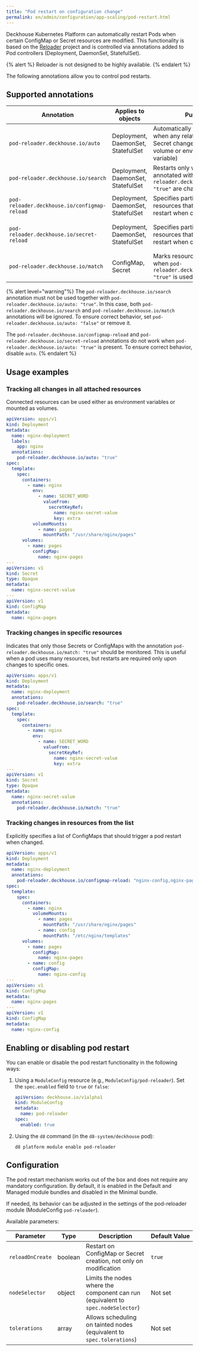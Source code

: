 ```yaml
---
title: "Pod restart on configuration change"
permalink: en/admin/configuration/app-scaling/pod-restart.html
---
```


Deckhouse Kubernetes Platform can automatically restart Pods when certain ConfigMap or Secret resources are modified. This functionality is based on the [Reloader](https://github.com/stakater/Reloader) project and is controlled via annotations added to Pod controllers (Deployment, DaemonSet, StatefulSet).

{% alert %}
Reloader is not designed to be highly available.
{% endalert %}

The following annotations allow you to control pod restarts.

## Supported annotations

| Annotation | Applies to objects | Purpose | Example values |
|-----------|--------------------|---------|----------------|
| `pod-reloader.deckhouse.io/auto` | Deployment, DaemonSet, StatefulSet | Automatically restarts Pods when any related ConfigMap or Secret changes (used as a volume or environment variable) | `"true"`, `"false"` |
| `pod-reloader.deckhouse.io/search` | Deployment, DaemonSet, StatefulSet | Restarts only when resources annotated with `pod-reloader.deckhouse.io/match: "true"` are changed | `"true"`, `"false"` |
| `pod-reloader.deckhouse.io/configmap-reload` | Deployment, DaemonSet, StatefulSet | Specifies particular `ConfigMap` resources that should trigger a restart when changed | `"some-cm"`, `"some-cm1,some-cm2"` |
| `pod-reloader.deckhouse.io/secret-reload` | Deployment, DaemonSet, StatefulSet | Specifies particular `Secret` resources that should trigger a restart when changed | `"some-secret"`, `"some-secret1,some-secret2"` |
| `pod-reloader.deckhouse.io/match` | ConfigMap, Secret | Marks resources to be tracked when `pod-reloader.deckhouse.io/search: "true"` is used | `"true"`, `"false"` |

{% alert level="warning"%}
The `pod-reloader.deckhouse.io/search` annotation must not be used together with `pod-reloader.deckhouse.io/auto: "true"`. In this case, both `pod-reloader.deckhouse.io/search` and `pod-reloader.deckhouse.io/match` annotations will be ignored. To ensure correct behavior, set `pod-reloader.deckhouse.io/auto: "false"` or remove it.

The `pod-reloader.deckhouse.io/configmap-reload` and `pod-reloader.deckhouse.io/secret-reload` annotations do not work when `pod-reloader.deckhouse.io/auto: "true"` is present. To ensure correct behavior, disable `auto`.
{% endalert %}

## Usage examples

### Tracking all changes in all attached resources

Connected resources can be used either as environment variables or mounted as volumes.

```yaml
apiVersion: apps/v1
kind: Deployment
metadata:
  name: nginx-deployment
  labels:
    app: nginx
  annotations:
    pod-reloader.deckhouse.io/auto: "true"
spec:
  template:
    spec:
      containers:
        - name: nginx
          env:
            - name: SECRET_WORD
              valueFrom:
                secretKeyRef:
                  name: nginx-secret-value
                  key: extra
          volumeMounts:
            - name: pages
              mountPath: "/usr/share/nginx/pages"
      volumes:
        - name: pages
          configMap:
            name: nginx-pages
---
apiVersion: v1
kind: Secret
type: Opaque
metadata:
  name: nginx-secret-value
---
apiVersion: v1
kind: ConfigMap
metadata:
  name: nginx-pages
```

### Tracking changes in specific resources

Indicates that only those Secrets or ConfigMaps with the annotation `pod-reloader.deckhouse.io/match: "true"` should be monitored. This is useful when a pod uses many resources, but restarts are required only upon changes to specific ones.

```yaml
apiVersion: apps/v1
kind: Deployment
metadata:
  name: nginx-deployment
  annotations:
    pod-reloader.deckhouse.io/search: "true"
spec:
  template:
    spec:
      containers:
        - name: nginx
          env:
            - name: SECRET_WORD
              valueFrom:
                secretKeyRef:
                  name: nginx-secret-value
                  key: extra
---
apiVersion: v1
kind: Secret
type: Opaque
metadata:
  name: nginx-secret-value
  annotations:
    pod-reloader.deckhouse.io/match: "true"
```

### Tracking changes in resources from the list

Explicitly specifies a list of ConfigMaps that should trigger a pod restart when changed.

```yaml
apiVersion: apps/v1
kind: Deployment
metadata:
  name: nginx-deployment
  annotations:
    pod-reloader.deckhouse.io/configmap-reload: "nginx-config,nginx-pages"
spec:
  template:
    spec:
      containers:
        - name: nginx
          volumeMounts:
            - name: pages
              mountPath: "/usr/share/nginx/pages"
            - name: config
              mountPath: "/etc/nginx/templates"
      volumes:
        - name: pages
          configMap:
            name: nginx-pages
        - name: config
          configMap:
            name: nginx-config
---
apiVersion: v1
kind: ConfigMap
metadata:
  name: nginx-pages
---
apiVersion: v1
kind: ConfigMap
metadata:
  name: nginx-config
```

## Enabling or disabling pod restart

You can enable or disable the pod restart functionality in the following ways:

1. Using a `ModuleConfig` resource (e.g., `ModuleConfig/pod-reloader`). Set the `spec.enabled` field to `true` or `false`:

   ```yaml
   apiVersion: deckhouse.io/v1alpha1
   kind: ModuleConfig
   metadata:
     name: pod-reloader
   spec:
     enabled: true
   ```

1. Using the `d8` command (in the `d8-system/deckhouse` pod):

   ```console
   d8 platform module enable pod-reloader
   ```

## Configuration

The pod restart mechanism works out of the box and does not require any mandatory configuration. By default, it is enabled in the Default and Managed module bundles and disabled in the Minimal bundle.

If needed, its behavior can be adjusted in the settings of the pod-reloader module (ModuleConfig `pod-reloader`).

Available parameters:

| Parameter         | Type    | Description                                                                 | Default&nbsp;Value          |
|------------------|---------|-----------------------------------------------------------------------------|-----------------------------|
| `reloadOnCreate` | boolean | Restart on ConfigMap or Secret creation, not only on modification           | `true`                      |
| `nodeSelector`   | object  | Limits the nodes where the component can run (equivalent to `spec.nodeSelector`) | Not&nbsp;set               |
| `tolerations`    | array   | Allows scheduling on tainted nodes (equivalent to `spec.tolerations`)      | Not&nbsp;set               |
